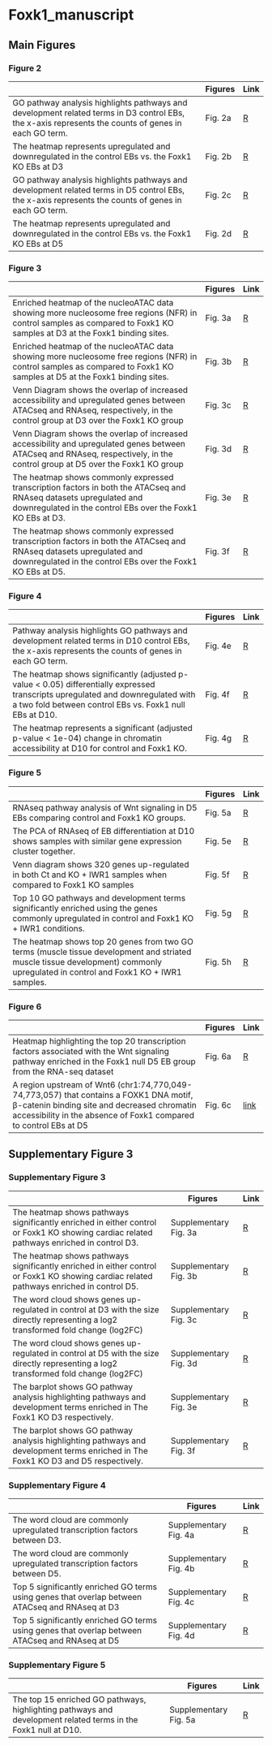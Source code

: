 # Foxk1_manuscript

## Main Figures

### Figure 2
|  | Figures | Link | 
| --- | --- | --- | 
| GO pathway analysis highlights pathways and development related terms in D3 control EBs, the x-axis represents the counts of genes in each GO term. | Fig. 2a | [R](https://colab.research.google.com/github/djglab/Foxk1_manuscript/blob/main/notebooks/RNAseq_Figure_2_Supplementary_3.ipynb) |
| The heatmap represents  upregulated and downregulated in the control EBs vs. the Foxk1 KO EBs at D3 | Fig. 2b | [R](https://colab.research.google.com/github/djglab/Foxk1_manuscript/blob/main/notebooks/RNAseq_Figure_2_Supplementary_3.ipynb) |
| GO pathway analysis highlights pathways and development related terms in D5 control EBs, the x-axis represents the counts of genes in each GO term. | Fig. 2c | [R](https://colab.research.google.com/github/djglab/Foxk1_manuscript/blob/main/notebooks/RNAseq_Figure_2_Supplementary_3.ipynb) |
| The heatmap represents  upregulated and downregulated in the control EBs vs. the Foxk1 KO EBs at D5 | Fig. 2d | [R](https://colab.research.google.com/github/djglab/Foxk1_manuscript/blob/main/notebooks/RNAseq_Figure_2_Supplementary_3.ipynb) |


### Figure 3
|  | Figures | Link | 
| --- | --- | --- | 
| Enriched heatmap of the nucleoATAC data showing more nucleosome free regions (NFR) in control samples as compared to Foxk1 KO samples at D3 at the Foxk1 binding sites. | Fig. 3a | [R](https://colab.research.google.com/github/djglab/Foxk1_manuscript/blob/main/notebooks/New_Figure_3ab_FOXK1_Nucleoatac_KO_ND_enriched_heatmap_showing_NFR_and_NOR.ipynb) |
| Enriched heatmap of the nucleoATAC data showing more nucleosome free regions (NFR) in control samples as compared to Foxk1 KO samples at D5 at the Foxk1 binding sites. | Fig. 3b | [R](https://colab.research.google.com/github/djglab/Foxk1_manuscript/blob/main/notebooks/New_Figure_3ab_FOXK1_Nucleoatac_KO_ND_enriched_heatmap_showing_NFR_and_NOR.ipynb) |
| Venn Diagram shows the overlap of increased accessibility and upregulated genes between ATACseq and RNAseq, respectively, in the control group at D3 over the Foxk1 KO group | Fig. 3c | [R](https://colab.research.google.com/github/djglab/Foxk1_manuscript/blob/main/notebooks/Figure_3cdef_Supplementary_4_RNA_ATAC_Integration_chromVAR.ipynb) |
| Venn Diagram shows the overlap of increased accessibility and upregulated genes between ATACseq and RNAseq, respectively, in the control group at D5 over the Foxk1 KO group | Fig. 3d | [R](https://colab.research.google.com/github/djglab/Foxk1_manuscript/blob/main/notebooks/Figure_3cdef_Supplementary_4_RNA_ATAC_Integration_chromVAR.ipynb) |
| The heatmap shows commonly expressed transcription factors in both the ATACseq and RNAseq datasets upregulated and downregulated in the control EBs over the Foxk1 KO EBs at D3. | Fig. 3e | [R](https://colab.research.google.com/github/djglab/Foxk1_manuscript/blob/main/notebooks/Figure_3cdef_Supplementary_4_RNA_ATAC_Integration_chromVAR.ipynb) |
| The heatmap shows commonly expressed transcription factors in both the ATACseq and RNAseq datasets upregulated and downregulated in the control EBs over the Foxk1 KO EBs at D5. | Fig. 3f | [R](https://colab.research.google.com/github/djglab/Foxk1_manuscript/blob/main/notebooks/Figure_3cdef_Supplementary_4_RNA_ATAC_Integration_chromVAR.ipynb) |

### Figure 4
|  | Figures | Link | 
| --- | --- | --- | 
| Pathway analysis highlights GO pathways and development related terms in D10 control EBs, the x-axis represents the counts of genes in each GO term. | Fig. 4e | [R](https://colab.research.google.com/github/djglab/Foxk1_manuscript/blob/main/notebooks/Figure_4ef_RNAseq_Foxk1_D10_analysis.ipynb) |
| The heatmap shows significantly (adjusted p-value < 0.05) differentially expressed transcripts upregulated and downregulated with a two fold between control EBs vs. Foxk1 null EBs at D10. | Fig. 4f | [R](https://colab.research.google.com/github/djglab/Foxk1_manuscript/blob/main/notebooks/Figure_4ef_RNAseq_Foxk1_D10_analysis.ipynb) |
| The heatmap represents a significant (adjusted p-value < 1e-04) change in chromatin accessibility at D10 for control and Foxk1 KO. | Fig. 4g | [R](https://colab.research.google.com/github/djglab/Foxk1_manuscript/blob/main/notebooks/Figure_4g_Day_10_FOXK1_chromVAR_ATAC_analysis.ipynb) |

### Figure 5
|  | Figures | Link | 
| --- | --- | --- | 
| RNAseq pathway analysis of Wnt signaling in D5 EBs comparing control and Foxk1 KO groups. | Fig. 5a | [R](https://colab.research.google.com/github/djglab/Foxk1_manuscript/blob/main/notebooks/Figure_6a_and_5a_WNT_at_D5.ipynb) |
| The PCA of RNAseq of EB differentiation at D10 shows samples with similar gene expression cluster together. | Fig. 5e | [R](https://colab.research.google.com/github/djglab/Foxk1_manuscript/blob/main/notebooks/RNAseq_Foxk1_D10_analysis_Control_and_Iwr1_KO_similarity.ipynb) |
| Venn diagram shows 320 genes up-regulated in both Ct and KO + IWR1 samples when compared to Foxk1 KO samples | Fig. 5f | [R](https://colab.research.google.com/github/djglab/Foxk1_manuscript/blob/main/notebooks/RNAseq_Foxk1_D10_analysis_Control_and_Iwr1_KO_similarity.ipynb) |
|  Top 10 GO pathways and development terms significantly enriched using the genes commonly upregulated in control and Foxk1 KO + IWR1 conditions. | Fig. 5g | [R](https://colab.research.google.com/github/djglab/Foxk1_manuscript/blob/main/notebooks/RNAseq_Foxk1_D10_analysis_Control_and_Iwr1_KO_similarity.ipynb) |
|The heatmap shows top 20 genes from two GO terms (muscle tissue development and striated muscle tissue development) commonly upregulated in control and Foxk1 KO + IWR1 samples. | Fig. 5h | [R](https://colab.research.google.com/github/djglab/Foxk1_manuscript/blob/main/notebooks/RNAseq_Foxk1_D10_analysis_Control_and_Iwr1_KO_similarity.ipynb) |

### Figure 6
|  | Figures | Link | 
| --- | --- | --- | 
|  Heatmap highlighting the top 20 transcription factors associated with the Wnt signaling pathway enriched in the Foxk1 null D5 EB group from the RNA-seq dataset | Fig. 6a | [R](https://colab.research.google.com/github/djglab/Foxk1_manuscript/blob/main/notebooks/Figure_6a_and_5a_WNT_at_D5.ipynb) |
| A region upstream of Wnt6 (chr1:74,770,049-74,773,057) that contains a FOXK1 DNA motif, β-catenin binding site and decreased chromatin accessibility in the absence of Foxk1 compared to control EBs at D5 | Fig. 6c | [link](https://genome.ucsc.edu/s/ndsouza/Foxk1_Bcatenin) |


## Supplementary Figure 3

### Supplementary Figure 3
| | Figures | Link |
| --- | --- | --- |
| The heatmap shows pathways significantly enriched in either control or Foxk1 KO showing cardiac related pathways enriched in control D3. | Supplementary Fig. 3a | [R](https://colab.research.google.com/github/djglab/Foxk1_manuscript/blob/main/notebooks/RNAseq_Figure_2_Supplementary_3.ipynb) |
| The heatmap shows pathways significantly enriched in either control or Foxk1 KO showing cardiac related pathways enriched in control D5. | Supplementary Fig. 3b | [R](https://colab.research.google.com/github/djglab/Foxk1_manuscript/blob/main/notebooks/RNAseq_Figure_2_Supplementary_3.ipynb) |
| The word cloud shows genes up-regulated in control at D3 with the size directly representing a log2 transformed fold change (log2FC) | Supplementary Fig. 3c | [R](https://colab.research.google.com/github/djglab/Foxk1_manuscript/blob/main/notebooks/RNAseq_Figure_2_Supplementary_3.ipynb) |
| The word cloud shows genes up-regulated in control at D5 with the size directly representing a log2 transformed fold change (log2FC) | Supplementary Fig. 3d | [R](https://colab.research.google.com/github/djglab/Foxk1_manuscript/blob/main/notebooks/RNAseq_Figure_2_Supplementary_3.ipynb) |
| The barplot shows GO pathway analysis highlighting pathways and development terms enriched in The Foxk1 KO D3 respectively. | Supplementary Fig. 3e | [R](https://colab.research.google.com/github/djglab/Foxk1_manuscript/blob/main/notebooks/RNAseq_Figure_2_Supplementary_3.ipynb) |
| The barplot shows GO pathway analysis highlighting pathways and development terms enriched in The Foxk1 KO D3 and D5 respectively. | Supplementary Fig. 3f | [R](https://colab.research.google.com/github/djglab/Foxk1_manuscript/blob/main/notebooks/RNAseq_Figure_2_Supplementary_3.ipynb) |

### Supplementary Figure 4
| | Figures | Link |
| --- | --- | --- |
| The word cloud are commonly upregulated transcription factors between D3. | Supplementary Fig. 4a | [R](https://colab.research.google.com/github/djglab/Foxk1_manuscript/blob/main/notebooks/Figure_3cdef_Supplementary_4_RNA_ATAC_Integration_chromVAR.ipynb) |
| The word cloud are commonly upregulated transcription factors between D5. | Supplementary Fig. 4b | [R](https://colab.research.google.com/github/djglab/Foxk1_manuscript/blob/main/notebooks/Figure_3cdef_Supplementary_4_RNA_ATAC_Integration_chromVAR.ipynb) |
| Top 5 significantly enriched GO terms using genes that overlap between ATACseq and RNAseq at D3 |  Supplementary Fig. 4c  | [R](https://colab.research.google.com/github/djglab/Foxk1_manuscript/blob/main/notebooks/Supplementary_4cd_Foxk1_RNA_ATAC_Integration_chromVAR.ipynb) |
| Top 5 significantly enriched GO terms using genes that overlap between ATACseq and RNAseq at D5 | Supplementary Fig. 4d  | [R](https://colab.research.google.com/github/djglab/Foxk1_manuscript/blob/main/notebooks/Supplementary_4cd_Foxk1_RNA_ATAC_Integration_chromVAR.ipynb) |

### Supplementary Figure 5
| | Figures | Link |
| --- | --- | --- |
| The top 15 enriched GO pathways, highlighting pathways and development related terms in the Foxk1 null at D10. | Supplementary Fig. 5a | [R](https://colab.research.google.com/github/djglab/Foxk1_manuscript/blob/main/notebooks/Figure_4ef_RNAseq_Foxk1_D10_analysis.ipynb) | 
